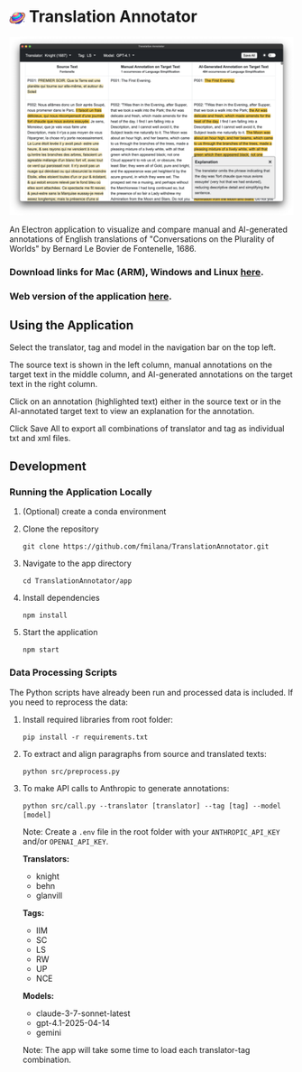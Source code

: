 # <img src="app/build/icon.png" width="28" height="28" style="vertical-align: middle"> Translation Annotator

![App Screenshot](screenshots/LS_light.png)

An Electron application to visualize and compare manual and AI-generated annotations of English translations of "Conversations on the Plurality of Worlds" by Bernard Le Bovier de Fontenelle, 1686. 

### Download links for Mac (ARM), Windows and Linux [here](https://github.com/fmilana/TranslationAnnotator/releases).

### Web version of the application [here](https://fmilana.com/TranslationAnnotator).

## Using the Application

Select the translator, tag and model in the navigation bar on the top left. 

The source text is shown in the left column, manual annotations on the target text in the middle column, and AI-generated annotations on the target text in the right column. 

Click on an annotation (highlighted text) either in the source text or in the AI-annotated target text to view an explanation for the annotation.

Click Save All to export all combinations of translator and tag as individual txt and xml files.

## Development

### Running the Application Locally

1. (Optional) create a conda environment

2. Clone the repository
   ```
   git clone https://github.com/fmilana/TranslationAnnotator.git
   ```
3. Navigate to the app directory
   ```
   cd TranslationAnnotator/app
   ```
4. Install dependencies
   ```
   npm install
   ```
5. Start the application
   ```
   npm start
   ```

### Data Processing Scripts

The Python scripts have already been run and processed data is included. If you need to reprocess the data:

1. Install required libraries from root folder:
   ```
   pip install -r requirements.txt
   ```

2. To extract and align paragraphs from source and translated texts:
   ```
   python src/preprocess.py
   ```

3. To make API calls to Anthropic to generate annotations:
   ```
   python src/call.py --translator [translator] --tag [tag] --model [model]
   ```
   
   Note: Create a `.env` file in the root folder with your `ANTHROPIC_API_KEY` and/or `OPENAI_API_KEY`.

   **Translators:**
   - knight
   - behn
   - glanvill

   **Tags:**
   - IIM
   - SC
   - LS
   - RW
   - UP
   - NCE

   **Models:**
   - claude-3-7-sonnet-latest
   - gpt-4.1-2025-04-14
   - gemini

   Note: The app will take some time to load each translator-tag combination.
